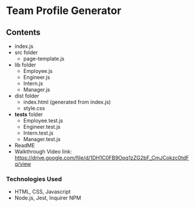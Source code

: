 # Team Profile Generator

## Contents
- index.js
- src folder
    - page-template.js
- lib folder
    - Employee.js
    - Engineer.js
    - Intern.js
    - Manager.js
- dist folder
    - index.html (generated from index.js)
    - style.css
- __tests__ folder
    - Employee.test.js
    - Engineer.test.js
    - Intern.test.js
    - Manager.test.js
- ReadME
- Walkthrough Video link: https://drive.google.com/file/d/1DH1C0FB9Opq1zZG2bF_CmJCokzc0tdFq/view

### Technologies Used
- HTML, CSS, Javascript
- Node.js, Jest, Inquirer NPM